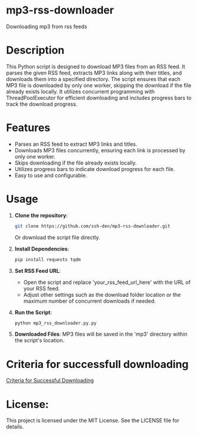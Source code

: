 # mp3-rss-downloader
Downloading mp3 from rss feeds

# Description

This Python script is designed to download MP3 files from an RSS feed. It parses the given RSS feed, extracts MP3 links along with their titles, and downloads them into a specified directory. The script ensures that each MP3 file is downloaded by only one worker, skipping the download if the file already exists locally. It utilizes concurrent programming with ThreadPoolExecutor for efficient downloading and includes progress bars to track the download progress.

# Features

* Parses an RSS feed to extract MP3 links and titles.
* Downloads MP3 files concurrently, ensuring each link is processed by only one worker.
* Skips downloading if the file already exists locally.
* Utilizes progress bars to indicate download progress for each file.
* Easy to use and configurable.

# Usage

1. **Clone the repository**:
   ```bash
   git clone https://github.com/ssh-den/mp3-rss-downloader.git
   ```
   Or download the script file directly.

2. **Install Dependencies**:
   ```bash
   pip install requests tqdm
   ```

4. **Set RSS Feed URL**:
   - Open the script and replace 'your_rss_feed_url_here' with the URL of your RSS feed.
   - Adjust other settings such as the download folder location or the maximum number of concurrent downloads if needed.

5. **Run the Script**:
   ```bash
   python mp3_rss_downloader.py.py
   ```

6. **Downloaded Files**:
   MP3 files will be saved in the 'mp3' directory within the script's location.

# Criteria for successfull downloading

   [Criteria for Successful Downloading](./Criteria_for_Successful_Downloading.md)

# License:

This project is licensed under the MIT License. See the LICENSE file for details.
